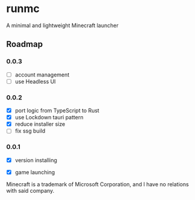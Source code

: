 # runmc

A minimal and lightweight Minecraft launcher

## Roadmap

### 0.0.3

- [ ] account management
- [ ] use Headless UI

### 0.0.2

- [x] port logic from TypeScript to Rust
- [x] use Lockdown tauri pattern
- [x] reduce installer size
- [ ] fix ssg build

### 0.0.1

- [x] version installing
- [x] game launching


Minecraft is a trademark of Microsoft Corporation, and I have no relations with said company.
